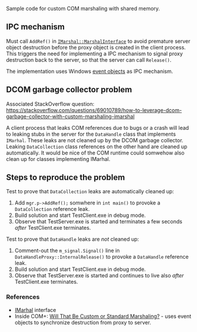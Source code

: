 Sample code for custom COM marshaling with shared memory.

## IPC mechanism
Must call `AddRef()` in [`IMarshal::MarshalInterface`](https://docs.microsoft.com/nb-no/windows/desktop/api/objidl/nf-objidl-imarshal-marshalinterface) to avoid premature server object destruction before the proxy object is created in the client process. This triggers the need for implementing a IPC mechanism to signal proxy destruction back to the server, so that the server can call `Release()`.

The implementation uses Windows [event objects](https://docs.microsoft.com/nb-no/windows/desktop/Sync/event-objects) as IPC mechanism.

## DCOM garbage collector problem

Associated StackOverflow question: https://stackoverflow.com/questions/69010789/how-to-leverage-dcom-garbage-collector-with-custom-marshaling-imarshal

A client process that leaks COM references due to bugs or a crash will lead to leaking stubs in the server for the `DataHandle` class that implements `IMarhal`. These leaks are not cleaned up by the DCOM garbage collector. Leaking `DataCollection` class references on the other hand are cleaned up automatically. It would be nice of the COM runtime could somwehow also clean up for classes implementing IMarhal.

## Steps to reproduce the problem

Test to prove that `DataCollection` leaks are automatically cleaned up:
1. Add `mgr.p->AddRef();` somwhere in `int main()` to provoke a `DataCollection` reference leak.
2. Build solution and start TestClient.exe in debug mode.
3. Observe that TestServer.exe is started and terminates a few seconds _after_ TestClient.exe terminates.

Test to prove that `DataHandle` leaks are _not_ cleaned up:
1. Comment-out the `m_signal.Signal()` line in `DataHandleProxy::InternalRelease()` to provoke a `DataHandle` reference leak.
2. Build solution and start TestClient.exe in debug mode.
3. Observe that TestServer.exe is started and continues to live also _after_ TestClient.exe terminates.


### References
* [IMarhal](https://docs.microsoft.com/nb-no/windows/desktop/api/objidl/nn-objidl-imarshal) interface
* Inside COM+: [Will That Be Custom or Standard Marshaling?](https://thrysoee.dk/InsideCOM+/ch14c.htm) - uses event objects to synchronize destruction from proxy to server.
